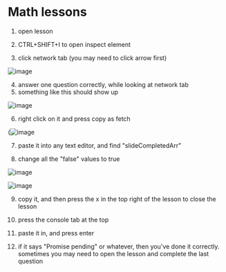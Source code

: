 # Math lessons
1. open lesson

2. CTRL+SHIFT+I to open inspect element

3. click network tab (you may need to click arrow first)

![image](https://cdn.discordapp.com/attachments/651943340245516292/914032951849779220/unknown.png)


4. answer one question correctly, while looking at network tab
5. something like this should show up

![image](https://cdn.discordapp.com/attachments/651943340245516292/914033958432428123/unknown.png)

6. right click on it and press copy as fetch

(![image](https://cdn.discordapp.com/attachments/651943340245516292/914031560972464158/unknown.png)

7. paste it into any text editor, and find "slideCompletedArr"

8. change all the "false" values to true

![image](https://user-images.githubusercontent.com/66990287/143670260-1ae936d9-73d4-4432-af42-b9f5f378530f.png)

![image](https://user-images.githubusercontent.com/66990287/143670282-59955a92-911b-4d1b-a557-cfde4d732ae1.png)

9. copy it, and then press the x in the top right of the lesson to close the lesson

10. press the console tab at the top

11. paste it in, and press enter

12. if it says "Promise pending" or whatever, then you've done it correctly. sometimes you may need to open the lesson and complete the last question

